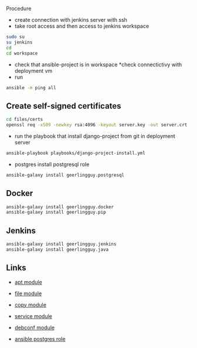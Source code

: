 Procedure
* create connection with jenkins server with ssh
* take root access and then access to jenkins workspace
```bash
sudo su
su jenkins
cd
cd workspace
```
* check that ansible-project is in workspace
*check connectictivy with deployment vm
* run 
```bash
ansible -m ping all
```


## Create self-signed certificates
```bash
cd files/certs
openssl req -x509 -newkey rsa:4096 -keyout server.key -out server.crt -days 365 -nodes -subj '/C=GR/O=myorganization/OU=it/CN=myorg.com'
```



* run the playbook that install django-project from git in deployment server
```bash
ansible-playbook playbooks/django-project-install.yml
```

* postgres
install postgresql role
```bash
ansible-galaxy install geerlingguy.postgresql
```
## Docker
```bash
ansible-galaxy install geerlingguy.docker
ansible-galaxy install geerlingguy.pip

```
## Jenkins
```bash
ansible-galaxy install geerlingguy.jenkins
ansible-galaxy install geerlingguy.java

```

## Links
* [apt module](https://docs.ansible.com/ansible/latest/collections/ansible/builtin/apt_module.html)
* [file module](https://docs.ansible.com/ansible/latest/collections/ansible/builtin/file_module.html)
* [copy module](https://docs.ansible.com/ansible/latest/collections/ansible/builtin/copy_module.html)
* [service module](https://docs.ansible.com/ansible/latest/collections/ansible/builtin/service_module.html)
* [debconf module](https://docs.ansible.com/ansible/latest/collections/ansible/builtin/debconf_module.html)

* [ansible postgres role](https://galaxy.ansible.com/geerlingguy/postgresql)
